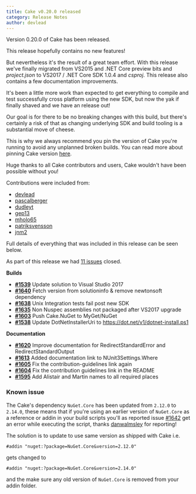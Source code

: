 ```yaml
---
title: Cake v0.20.0 released
category: Release Notes
author: devlead
---
```


Version 0.20.0 of Cake has been released.

This release hopefully contains no new features!

But nevertheless it's the result of a great team effort.
With this release we've finally migrated from VS2015 and .NET Core preview bits and  _project.json_ to VS2017 / .NET Core SDK 1.0.4 and _csproj_.
This release also contains a few documentation improvements.

It's been a little more work than expected to get everything to compile and test successfully cross platform using the new SDK, but now the yak if finally shaved and we have an release out!

Our goal is for there to be no breaking changes with this build, but there's certainly a risk of that as changing underlying SDK and build tooling is a substantial move of cheese.

This is why we always recommend you pin the version of Cake you're running to avoid any unplanned broken builds. You can read more about pinning Cake version [here](http://cakebuild.net/docs/tutorials/pinning-cake-version).


Huge thanks to all Cake contributors and users, Cake wouldn't have been possible without you!

Contributions were included from:

- [devlead](https://github.com/devlead)
- [pascalberger](https://github.com/pascalberger)
- [dudleyt](https://github.com/dudleyt)
- [gep13](https://github.com/gep13)
- [mholo65](https://github.com/mholo65)
- [patriksvensson](https://github.com/patriksvensson)
- [jnm2](https://github.com/jnm2)


Full details of everything that was included in this release can be seen below.

<!--excerpt-->

As part of this release we had [11 issues](https://github.com/cake-build/cake/issues?milestone=31&state=closed) closed.

__Builds__

- [__#1539__](https://github.com/cake-build/cake/issues/1539) Update solution to Visual Studio 2017
- [__#1640__](https://github.com/cake-build/cake/issues/1640) Fetch version from solutioninfo & remove newtonsoft dependency
- [__#1638__](https://github.com/cake-build/cake/issues/1638) Unix Integration tests fail post new SDK
- [__#1635__](https://github.com/cake-build/cake/issues/1635) Non Nuspec assemblies not packaged after VS2017 upgrade
- [__#1603__](https://github.com/cake-build/cake/issues/1603) Push Cake.NuGet to MyGet/NuGet
- [__#1538__](https://github.com/cake-build/cake/issues/1538) Update DotNetInstallerUri to https://dot.net/v1/dotnet-install.ps1

__Documentation__

- [__#1620__](https://github.com/cake-build/cake/issues/1620) Improve documentation for RedirectStandardError and RedirectStandardOutput
- [__#1613__](https://github.com/cake-build/cake/pull/1613) Added documentation link to NUnit3Settings.Where
- [__#1605__](https://github.com/cake-build/cake/pull/1605) Fix the contribution-guidelines link again
- [__#1604__](https://github.com/cake-build/cake/pull/1604) Fix the contribution guidelines link in the README
- [__#1595__](https://github.com/cake-build/cake/issues/1595) Add Alistair and Martin names to all required places

### Known issue

The Cake's dependency `NuGet.Core` has been updated from `2.12.0` to `2.14.0`, these means that if you're using an earlier version of `NuGet.Core` as a reference or addin in your build scripts you'll as reported issue [#1642](https://github.com/cake-build/cake/issues/1642) get an error while executing the script, thanks [danwalmsley](https://github.com/danwalmsley) for reporting!

The solution is to update to use same version as shipped with Cake i.e.
```cake
#addin "nuget:?package=NuGet.Core&version=2.12.0"
```
gets changed to
```cake
#addin "nuget:?package=NuGet.Core&version=2.14.0"
```
and the make sure any old version of `NuGet.Core` is removed from your addin folder.
